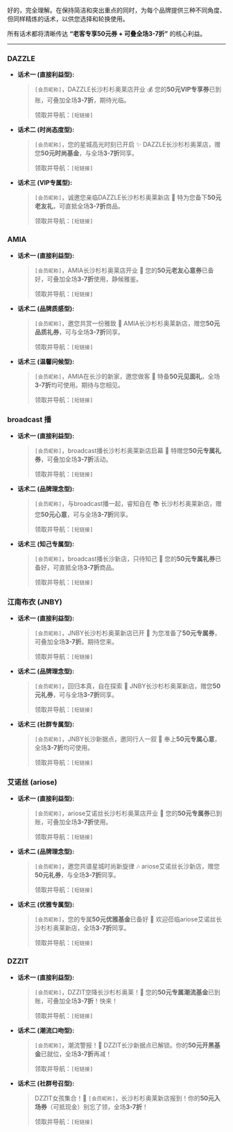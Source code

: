 好的，完全理解。在保持简洁和突出重点的同时，为每个品牌提供三种不同角度、但同样精炼的话术，以供您选择和轮换使用。

所有话术都将清晰传达 **“老客专享50元券 + 可叠全场3-7折”** 的核心利益。

------

### DAZZLE

- **话术一 (直接利益型):**

  > `[会员昵称]`，DAZZLE长沙杉杉奥莱店开业 💰 您的**50元VIP专享券**已到账，可叠加全场**3-7折**，期待光临。
  > 
  > 
  > 
  > 领取并导航：`[短链接]`
  > 
  >  

- **话术二 (时尚态度型):**

  > `[会员昵称]`，您的星城高光时刻已开启 ✨ DAZZLE长沙杉杉奥莱店，赠您**50元时尚基金**，与全场**3-7折**同享。
  > 
  > 
  > 
  > 领取并导航：`[短链接]`
  > 
  >  

- **话术三 (VIP专属型):**

  > `[会员昵称]`，诚邀您亲临DAZZLE长沙杉杉奥莱新店 🤝 特为您备下**50元老友礼**，可直抵全场**3-7折**商品。
  > 
  > 
  > 
  > 领取并导航：`[短链接]`
  > 
  >  

### AMIA

- **话术一 (直接利益型):**

  > `[会员昵称]`，AMIA长沙杉杉奥莱店开业 🎁 您的**50元老友心意券**已备好，可叠加全场**3-7折**使用，静候雅鉴。
  > 
  > 
  > 
  > 领取并导航：`[短链接]`
  > 
  >  

- **话术二 (品牌质感型):**

  > `[会员昵称]`，邀您共赏一份雅致 🌸 AMIA长沙杉杉奥莱新店，赠您**50元品质礼券**，可与全场**3-7折**同享。
  > 
  > 
  > 
  > 领取并导航：`[短链接]`
  > 
  >  

- **话术三 (温馨问候型):**

  > `[会员昵称]`，AMIA在长沙的新家，邀您做客 🏡 特备**50元见面礼**，全场**3-7折**均可使用。期待与您相见。
  > 
  > 
  > 
  > 领取并导航：`[短链接]`
  > 
  >  

### broadcast 播

- **话术一 (直接利益型):**

  > `[会员昵称]`，broadcast播长沙杉杉奥莱新店启幕 🎉 特赠您**50元专属礼券**，可叠加全场**3-7折**活动。
  > 
  > 
  > 
  > 领取并导航：`[短链接]`
  > 
  >  

- **话术二 (品牌理念型):**

  > `[会员昵称]`，与broadcast播一起，睿知自在 📚 长沙杉杉奥莱新店，赠您**50元心意**，可与全场**3-7折**同享。
  > 
  > 
  > 
  > 领取并导航：`[短链接]`
  > 
  >  

- **话术三 (知己专属型):**

  > `[会员昵称]`，broadcast播长沙新店，只待知己 🌟 您的**50元专属礼券**已备好，可直抵全场**3-7折**商品。
  > 
  > 
  > 
  > 领取并导航：`[短链接]`
  > 
  >  

### 江南布衣 (JNBY)

- **话术一 (直接利益型):**

  > `[会员昵称]`，JNBY长沙杉杉奥莱新店已开 🍃 为您准备了**50元专属券**，可叠加全场**3-7折**。期待您来。
  > 
  > 
  > 
  > 领取并导航：`[短链接]`
  > 
  >  

- **话术二 (品牌理念型):**

  > `[会员昵称]`，回归本真，自在探索 🌿 JNBY长沙杉杉奥莱新店，赠您**50元礼券**，可与全场**3-7折**同享。
  > 
  > 
  > 
  > 领取并导航：`[短链接]`
  > 
  >  

- **话术三 (社群专属型):**

  > `[会员昵称]`，JNBY长沙新据点，邀同行人一叙 🤝 奉上**50元专属心意**，全场**3-7折**均可使用。
  > 
  > 
  > 
  > 领取并导航：`[短链接]`
  > 
  >  

### 艾诺丝 (ariose)

- **话术一 (直接利益型):**

  > `[会员昵称]`，ariose艾诺丝长沙杉杉奥莱店开业 🎀 您的**50元专属券**已到账，可叠加全场**3-7折**使用。
  > 
  > 
  > 
  > 领取并导航：`[短链接]`
  > 
  >  

- **话术二 (品牌理念型):**

  > `[会员昵称]`，邀您共谱星城时尚新旋律 🎶 ariose艾诺丝长沙新店，赠您**50元礼券**，与全场**3-7折**同享。
  > 
  > 
  > 
  > 领取并导航：`[短链接]`
  > 
  >  

- **话术三 (优雅专属型):**

  > `[会员昵称]`，您的专属**50元优雅基金**已备好 💄 欢迎莅临ariose艾诺丝长沙杉杉奥莱新店，全场**3-7折**同享。
  > 
  > 
  > 
  > 领取并导航：`[短链接]`
  > 
  >  

### DZZIT

- **话术一 (直接利益型):**

  > `[会员昵称]`，DZZIT空降长沙杉杉奥莱！🚀 您的**50元专属潮流基金**已到账，可叠加全场**3-7折**！快来！
  > 
  > 
  > 
  > 领取并导航：`[短链接]`
  > 
  >  

- **话术二 (潮流口吻型):**

  > `[会员昵称]`，潮流警报！📢 DZZIT长沙新据点已解锁。你的**50元开黑基金**已就位，全场**3-7折**再减！
  > 
  > 
  > 
  > 领取并导航：`[短链接]`
  > 
  >  

- **话术三 (社群号召型):**

  > DZZIT女孩集合！👭 `[会员昵称]`，长沙杉杉奥莱新店报到！你的**50元入场券**（可抵现金）别忘了领，全场**3-7折**！
  > 
  > 
  > 
  > 领取并导航：`[短链接]`
  > 
  >  

  